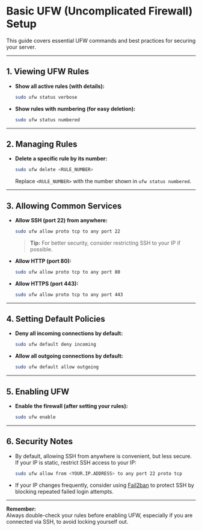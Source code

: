 # Basic UFW (Uncomplicated Firewall) Setup

This guide covers essential UFW commands and best practices for securing your server.

---

## 1. Viewing UFW Rules

- **Show all active rules (with details):**
  ```bash
  sudo ufw status verbose
  ```

- **Show rules with numbering (for easy deletion):**
  ```bash
  sudo ufw status numbered
  ```

---

## 2. Managing Rules

- **Delete a specific rule by its number:**
  ```bash
  sudo ufw delete <RULE_NUMBER>
  ```
  Replace `<RULE_NUMBER>` with the number shown in `ufw status numbered`.

---

## 3. Allowing Common Services

- **Allow SSH (port 22) from anywhere:**
  ```bash
  sudo ufw allow proto tcp to any port 22
  ```
  > **Tip:** For better security, consider restricting SSH to your IP if possible.

- **Allow HTTP (port 80):**
  ```bash
  sudo ufw allow proto tcp to any port 80
  ```

- **Allow HTTPS (port 443):**
  ```bash
  sudo ufw allow proto tcp to any port 443
  ```

---

## 4. Setting Default Policies

- **Deny all incoming connections by default:**
  ```bash
  sudo ufw default deny incoming
  ```

- **Allow all outgoing connections by default:**
  ```bash
  sudo ufw default allow outgoing
  ```

---

## 5. Enabling UFW

- **Enable the firewall (after setting your rules):**
  ```bash
  sudo ufw enable
  ```

---

## 6. Security Notes

- By default, allowing SSH from anywhere is convenient, but less secure.  
  If your IP is static, restrict SSH access to your IP:
  ```bash
  sudo ufw allow from <YOUR.IP.ADDRESS> to any port 22 proto tcp
  ```
- If your IP changes frequently, consider using [Fail2ban](https://www.fail2ban.org/) to protect SSH by blocking repeated failed login attempts.

---

**Remember:**  
Always double-check your rules before enabling UFW, especially if you are connected via SSH, to avoid locking yourself out.